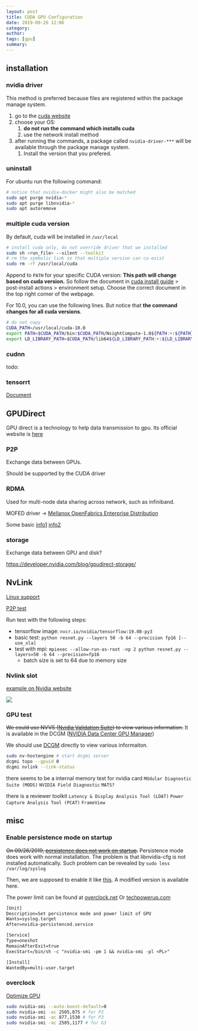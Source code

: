 ```yaml
---
layout: post
title: CUDA GPU Configuration
date: 2019-09-26 12:06
category: 
author: 
tags: [gpu]
summary: 
---
```


## installation

### nvidia driver

This method is preferred because files are registered within the package manage system.

1. go to the [cuda website](https://developer.nvidia.com/cuda-downloads)
2. choose your OS:
   1. **do not run the command which installs cuda**
   2. use the network install method
3. after running the commands, a package called `nvidia-driver-***` will be available through the package manage system.
   1. Install the version that you prefered.

### uninstall

For ubuntu run the following command:

```bash
# notice that nvidia-docker might also be matched
sudo apt purge nvidia-*
sudo apt purge libnvidia-*
sudo apt autoremove
```

### multiple cuda version

By default, cuda will be installed in `/usr/local`

```bash
# install cuda only, do not override driver that we installed
sudo sh <run_file> --silent --toolkit
# rm the symbolic link so that multiple version can co-exist
sudo rm -rf /usr/local/cuda
```

Append to `PATH` for your specific CUDA version:
**This path will change based on cuda version.**
So follow the document in [cuda install guide](https://docs.nvidia.com/cuda/cuda-installation-guide-linux/index.html) > post-install actions > environment setup.
Choose the correct document in the top right corner of the webpage.

For 10.0, you can use the following lines.
But notice that **the command changes for all cuda versions**.

```bash
# do not copy
CUDA_PATH=/usr/local/cuda-10.0
export PATH=$CUDA_PATH/bin:$CUDA_PATH/NsightCompute-1.0${PATH:+:${PATH}}
export LD_LIBRARY_PATH=$CUDA_PATH/lib64${LD_LIBRARY_PATH:+:${LD_LIBRARY_PATH}}
```

### cudnn

todo:

### tensorrt

[Document](https://docs.nvidia.com/deeplearning/sdk/tensorrt-install-guide/index.html)

## GPUDirect

GPU direct is a technology to help data transmission to gpu.
Its official website is [here](https://developer.nvidia.com/gpudirect)

### P2P

Exchange data between GPUs.

Should be supported by the CUDA driver

### RDMA

Used for multi-node data sharing across network, such as infiniband.

MOFED driver -> [Mellanox OpenFabrics Enterprise Distribution](https://www.mellanox.com/page/software_overview_ib)

Some basic [info1](https://www.rohitzambre.com/blog/2018/2/9/for-the-rdma-novice-libfabric-libibverbs-infiniband-ofed-mofed)
[info2](https://shelbyt.github.io/rdma-explained-1.html)

### storage

Exchange data between GPU and disk?

https://developer.nvidia.com/blog/gpudirect-storage/

## NvLink

[Linux support](https://www.pugetsystems.com/labs/hpc/NVLINK-on-RTX-2080-TensorFlow-and-Peer-to-Peer-Performance-with-Linux-1262/)

[P2P test](https://www.pugetsystems.com/labs/hpc/P2P-peer-to-peer-on-NVIDIA-RTX-2080Ti-vs-GTX-1080Ti-GPUs-1331/#what-is-nvidia-cuda-peer-to-peer-p2p)

Run test with the following steps:

* tensorflow image: `nvcr.io/nvidia/tensorflow:19.08-py3`
* basic test: `python resnet.py --layers 50 -b 64 --precision fp16 [--use_xla]`
* test with mpi: `mpiexec --allow-run-as-root -np 2 python resnet.py --layers=50 -b 64 --precision=fp16`
  * batch size is set to 64 due to memory size

### Nvlink slot

[example on Nvidia website](https://www.nvidia.com/en-us/design-visualization/nvlink-bridges/)

![]({{site.img_url}}/nvlink_slot.jpg)

### GPU test

~~We could use NVVS ([Nvidia Validation Suite](https://docs.nvidia.com/deploy/nvvs-user-guide/index.html)) to view various information.~~
It is available in the DCGM ([NVIDIA Data Center GPU Manager](https://developer.nvidia.com/data-center-gpu-manager-dcgm))

We should use [DCGM](https://docs.nvidia.com/datacenter/dcgm/latest/dcgm-user-guide/overview.html) directly to view various informaiton.

```bash
sudo nv-hostengine # start dcgmi server
dcgmi topo --gpuid 0
dcgmi nvlink --link-status
```

there seems to be a internal memory test for nvidia card
`MOdular Diagnostic Suite (MODS)` `NVIDIA Field Diagnostic`
`MATS?`

there is a reviewer toolkit
`Latency & Display Analysis Tool (LDAT)`
`Power Capture Analysis Tool (PCAT)`
`FrameView`

## misc

### Enable persistence mode on startup

~~On 09/26/2019, [persistence does not work on startup](https://github.com/NVIDIA/nvidia-persistenced/issues/2).~~
Persistence mode does work with normal installation. The problem is that libnvidia-cfg is not installed automatically.
Such problem can be revealed by `sudo less /var/log/syslog`

Then, we are supposed to enable it like [this](https://devtalk.nvidia.com/default/topic/1048549/cuda-setup-and-installation/recommended-way-to-launch-nvidia-persistence-daemon-on-boot-login/). A modified version is available here.

The power limit can be found at [overclock.net](https://www.overclock.net/forum/69-nvidia/1706276-official-nvidia-rtx-2080-ti-owner-s-club.html)
Or [techpowerup.com](https://www.techpowerup.com/vgabios/209238/zotac-rtx2080ti-11264-181023)

```txt
[Unit]
Description=Set persistence mode and power limit of GPU
Wants=syslog.target
After=nvidia-persistenced.service

[Service]
Type=oneshot
RemainAfterExit=true
ExecStart=/bin/sh -c "nvidia-smi -pm 1 && nvidia-smi -pl <PL>"

[Install]
WantedBy=multi-user.target
```

### overclock

[Optimize GPU](https://docs.aws.amazon.com/AWSEC2/latest/UserGuide/optimize_gpu.html)

```bash
sudo nvidia-smi --auto-boost-default=0
sudo nvidia-smi -ac 2505,875 # for P2
sudo nvidia-smi -ac 877,1530 # for P3
sudo nvidia-smi -ac 2505,1177 # for G3
```
